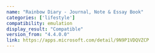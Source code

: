 ```yaml
---
name: "Rainbow Diary - Journal, Note & Essay Book"
categories: ['lifestyle']
compatibility: emulation
display_result: "Compatible"
version_from: "4.4.0.0"
link: https://apps.microsoft.com/detail/9N9P1VDQVZCP
---
```

